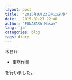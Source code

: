 ```yaml
---
layout: post
title:  "2015年9月23日の出来事"
date:   2015-09-23 22:00
author: "FUNABARA Masao"
lang: "ja"
categories: blog
tags: diary
---
```


本日は、

* 事務作業

を行いました。
